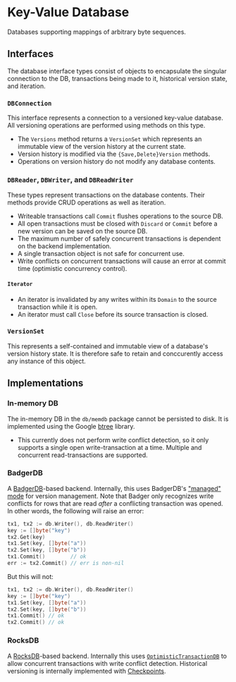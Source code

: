 # Key-Value Database

Databases supporting mappings of arbitrary byte sequences.

## Interfaces

The database interface types consist of objects to encapsulate the singular connection to the DB, transactions being made to it, historical version state, and iteration.

### `DBConnection`

This interface represents a connection to a versioned key-value database. All versioning operations are performed using methods on this type.
  * The `Versions` method returns a `VersionSet` which represents an immutable view of the version history at the current state.
  * Version history is modified via the `{Save,Delete}Version` methods.
  * Operations on version history do not modify any database contents.

### `DBReader`, `DBWriter`, and `DBReadWriter`

These types represent transactions on the database contents. Their methods provide CRUD operations as well as iteration.
  * Writeable transactions call `Commit` flushes operations to the source DB.
  * All open transactions must be closed with `Discard` or `Commit` before a new version can be saved on the source DB.
  * The maximum number of safely concurrent transactions is dependent on the backend implementation.
  * A single transaction object is not safe for concurrent use.
  * Write conflicts on concurrent transactions will cause an error at commit time (optimistic concurrency control).

#### `Iterator`

  * An iterator is invalidated by any writes within its `Domain` to the source transaction while it is open.
  * An iterator must call `Close` before its source transaction is closed.

### `VersionSet`

This represents a self-contained and immutable view of a database's version history state. It is therefore safe to retain and conccurently access any instance of this object.

## Implementations

### In-memory DB

The in-memory DB in the `db/memdb` package cannot be persisted to disk. It is implemented using the Google [btree](https://pkg.go.dev/github.com/google/btree) library.
  * This currently does not perform write conflict detection, so it only supports a single open write-transaction at a time. Multiple and concurrent read-transactions are supported.

### BadgerDB

A [BadgerDB](https://pkg.go.dev/github.com/dgraph-io/badger/v3)-based backend. Internally, this uses BadgerDB's ["managed" mode](https://pkg.go.dev/github.com/dgraph-io/badger/v3#OpenManaged) for version management.
Note that Badger only recognizes write conflicts for rows that are read _after_ a conflicting transaction was opened. In other words, the following will raise an error:

```go
tx1, tx2 := db.Writer(), db.ReadWriter()
key := []byte("key")
tx2.Get(key)
tx1.Set(key, []byte("a"))
tx2.Set(key, []byte("b"))
tx1.Commit()        // ok
err := tx2.Commit() // err is non-nil
```

But this will not:
```go
tx1, tx2 := db.Writer(), db.ReadWriter()
key := []byte("key")
tx1.Set(key, []byte("a"))
tx2.Set(key, []byte("b"))
tx1.Commit() // ok
tx2.Commit() // ok
```
### RocksDB

A [RocksDB](https://github.com/facebook/rocksdb)-based backend. Internally this uses [`OptimisticTransactionDB`](https://github.com/facebook/rocksdb/wiki/Transactions#optimistictransactiondb) to allow concurrent transactions with write conflict detection. Historical versioning is internally implemented with [Checkpoints](https://github.com/facebook/rocksdb/wiki/Checkpoints).
